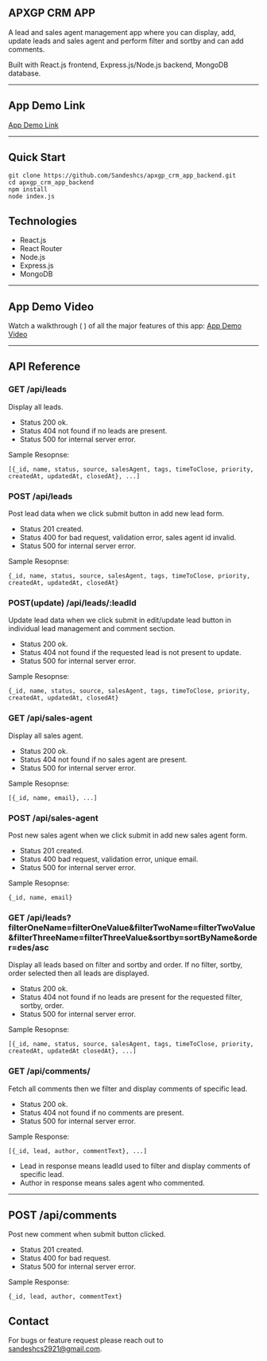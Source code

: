 ## APXGP CRM APP
A lead and sales agent management app where you can display, add, update leads and sales agent and perform filter and sortby and can add comments.

Built with React.js frontend, Express.js/Node.js backend, MongoDB database.

---

## App Demo Link
[App Demo Link](https://apxgp-crm-app-frontend.vercel.app/)

---

## Quick Start

```
git clone https://github.com/Sandeshcs/apxgp_crm_app_backend.git
cd apxgp_crm_app_backend
npm install
node index.js
```

## Technologies
- React.js
- React Router
- Node.js
- Express.js
- MongoDB

---

## App Demo Video
Watch a walkthrough ( ) of all the major features of this app:
[App Demo Video]()

---

## API Reference
### GET /api/leads
Display all leads.
- Status 200 ok.
- Status 404 not found if no leads are present.
- Status 500 for internal server error.

Sample Resopnse:
```
[{_id, name, status, source, salesAgent, tags, timeToClose, priority, createdAt, updatedAt, closedAt}, ...]
```
### POST /api/leads
Post lead data when we click submit button in add new lead form.
- Status 201 created.
- Status 400 for bad request, validation error, sales agent id invalid.
- Status 500 for internal server error.

Sample Resopnse:
```
{_id, name, status, source, salesAgent, tags, timeToClose, priority, createdAt, updatedAt, closedAt}
```

### POST(update) /api/leads/:leadId
Update lead data when we click submit in edit/update lead button in individual lead management and comment section.
- Status 200 ok.
- Status 404 not found if the requested lead is not present to update.
- Status 500 for internal server error.

Sample Resopnse:
```
{_id, name, status, source, salesAgent, tags, timeToClose, priority, createdAt, updatedAt, closedAt}
```

### GET /api/sales-agent
Display all sales agent.
- Status 200 ok.
- Status 404 not found if no sales agent are present.
- Status 500 for internal server error.

Sample Resopnse:
```
[{_id, name, email}, ...]
```

### POST /api/sales-agent
Post new sales agent when we click submit in add new sales agent form.
- Status 201 created.
- Status 400 bad request, validation error, unique email.
- Status 500 for internal server error.

Sample Resopnse:
```
{_id, name, email}
```

### GET /api/leads?filterOneName=filterOneValue&filterTwoName=filterTwoValue&filterThreeName=filterThreeValue&sortby=sortByName&order=des/asc
Display all leads based on filter and sortby and order.
If no filter, sortby, order selected then all leads are displayed.
- Status 200 ok.
- Status 404 not found if no leads are present for the requested filter, sortby, order.
- Status 500 for internal server error.

Sample Resopnse:
```
[{_id, name, status, source, salesAgent, tags, timeToClose, priority, createdAt, updatedAt closedAt}, ...]
```

### GET /api/comments/
Fetch all comments then we filter and display comments of specific lead.
- Status 200 ok.
- Status 404 not found if no comments are present.
- Status 500 for internal server error.

Sample Response:

```
[{_id, lead, author, commentText}, ...]
```
* Lead in response means leadId used to filter and display comments of specific lead.
* Author in response means sales agent who commented.

---

## POST /api/comments
Post new comment when submit button clicked.
- Status 201 created.
- Status 400 for bad request.
- Status 500 for internal server error.

Sample Response:

```
{_id, lead, author, commentText}
```

## Contact
For bugs or feature request please reach out to sandeshcs2921@gmail.com.